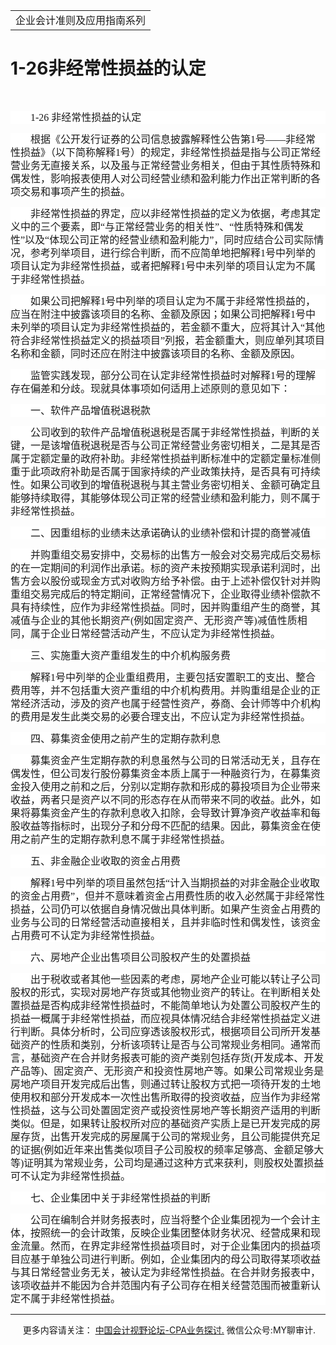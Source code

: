 ﻿<!DOCTYPE HTML PUBLIC "-//W3C//DTD HTML 4.0 Transitional//EN">
<HTML xmlns:o = "urn:schemas-microsoft-com:office:office"><HEAD><TITLE>1-26非经常性损益的认</TITLE>
<META content="text/html; charset=gb2312" http-equiv=Content-Type>
<META name=GENERATOR content="MSHTML 11.00.10570.1001"><LINK rel=stylesheet 
href="_template.css"></HEAD>
<BODY>
<DIV id=nsbanner>
<DIV id=bannerrow1>
<TABLE class=bannerparthead>
  <TBODY>
  <TR id=hdr>
    <TD class=runninghead noWrap>企业会计准则及应用指南系列</TD></TR></TBODY></TABLE></DIV>
<DIV id=titlerow>
<H1 class=dtH1>1-26非经常性损益的认定</H1></DIV></DIV>
<DIV id=nstext><BR>
<P style="BACKGROUND: white; LINE-HEIGHT: 150%; TEXT-INDENT: 24pt"><FONT 
size=3><FONT face=宋体><SPAN lang=EN-US 
style="mso-ascii-font-family: 宋体; mso-ascii-theme-font: major-fareast; mso-fareast-theme-font: major-fareast; mso-hansi-font-family: 宋体; mso-hansi-theme-font: major-fareast; mso-fareast-font-family: 宋体">1-26 
</SPAN><SPAN 
style="mso-ascii-font-family: 宋体; mso-ascii-theme-font: major-fareast; mso-fareast-theme-font: major-fareast; mso-hansi-font-family: 宋体; mso-hansi-theme-font: major-fareast; mso-fareast-font-family: 宋体">非经常性损益的认定<SPAN 
lang=EN-US><o:p></o:p></SPAN></SPAN></FONT></FONT></P>
<P style="BACKGROUND: white; LINE-HEIGHT: 150%; TEXT-INDENT: 24pt"><SPAN 
style="mso-ascii-font-family: 宋体; mso-ascii-theme-font: major-fareast; mso-fareast-theme-font: major-fareast; mso-hansi-font-family: 宋体; mso-hansi-theme-font: major-fareast; mso-fareast-font-family: 宋体"><FONT 
size=3><FONT face=宋体>根据《公开发行证券的公司信息披露解释性公告第<SPAN 
lang=EN-US>1</SPAN>号——非经常性损益》（以下简称解释<SPAN 
lang=EN-US>1</SPAN>号）的规定，非经常性损益是指与公司正常经营业务无直接关系，以及虽与正常经营业务相关，但由于其性质特殊和偶发性，影响报表使用人对公司经营业绩和盈利能力作出正常判断的各项交易和事项产生的损益。<SPAN 
lang=EN-US><o:p></o:p></SPAN></FONT></FONT></SPAN></P>
<P style="BACKGROUND: white; LINE-HEIGHT: 150%; TEXT-INDENT: 24pt"><SPAN 
style="mso-ascii-font-family: 宋体; mso-ascii-theme-font: major-fareast; mso-fareast-theme-font: major-fareast; mso-hansi-font-family: 宋体; mso-hansi-theme-font: major-fareast; mso-fareast-font-family: 宋体"><FONT 
size=3><FONT 
face=宋体>非经常性损益的界定，应以非经常性损益的定义为依据，考虑其定义中的三个要素，即“与正常经营业务的相关性”、“性质特殊和偶发性”以及“体现公司正常的经营业绩和盈利能力”，同时应结合公司实际情况，参考列举项目，进行综合判断，而不应简单地把解释<SPAN 
lang=EN-US>1</SPAN>号中列举的项目认定为非经常性损益，或者把解释<SPAN 
lang=EN-US>1</SPAN>号中未列举的项目认定为不属于非经常性损益。<SPAN 
lang=EN-US><o:p></o:p></SPAN></FONT></FONT></SPAN></P>
<P style="BACKGROUND: white; LINE-HEIGHT: 150%; TEXT-INDENT: 24pt"><SPAN 
style="mso-ascii-font-family: 宋体; mso-ascii-theme-font: major-fareast; mso-fareast-theme-font: major-fareast; mso-hansi-font-family: 宋体; mso-hansi-theme-font: major-fareast; mso-fareast-font-family: 宋体"><FONT 
size=3><FONT face=宋体>如果公司把解释<SPAN 
lang=EN-US>1</SPAN>号中列举的项目认定为不属于非经常性损益的，应当在附注中披露该项目的名称、金额及原因；如果公司把解释<SPAN 
lang=EN-US>1</SPAN>号中未列举的项目认定为非经常性损益的，若金额不重大，应将其计入“其他符合非经常性损益定义的损益项目”列报，若金额重大，则应单列其项目名称和金额，同时还应在附注中披露该项目的名称、金额及原因。<SPAN 
lang=EN-US><o:p></o:p></SPAN></FONT></FONT></SPAN></P>
<P style="BACKGROUND: white; LINE-HEIGHT: 150%; TEXT-INDENT: 24pt"><SPAN 
style="mso-ascii-font-family: 宋体; mso-ascii-theme-font: major-fareast; mso-fareast-theme-font: major-fareast; mso-hansi-font-family: 宋体; mso-hansi-theme-font: major-fareast; mso-fareast-font-family: 宋体"><FONT 
size=3><FONT face=宋体>监管实践发现，部分公司在认定非经常性损益时对解释<SPAN 
lang=EN-US>1</SPAN>号的理解存在偏差和分歧。现就具体事项如何适用上述原则的意见如下：<SPAN 
lang=EN-US><o:p></o:p></SPAN></FONT></FONT></SPAN></P>
<P style="BACKGROUND: white; LINE-HEIGHT: 150%; TEXT-INDENT: 24pt"><SPAN 
style="mso-ascii-font-family: 宋体; mso-ascii-theme-font: major-fareast; mso-fareast-theme-font: major-fareast; mso-hansi-font-family: 宋体; mso-hansi-theme-font: major-fareast; mso-fareast-font-family: 宋体"><FONT 
size=3><FONT face=宋体>一、软件产品增值税退税款<SPAN 
lang=EN-US><o:p></o:p></SPAN></FONT></FONT></SPAN></P>
<P style="BACKGROUND: white; LINE-HEIGHT: 150%; TEXT-INDENT: 24pt"><SPAN 
style="mso-ascii-font-family: 宋体; mso-ascii-theme-font: major-fareast; mso-fareast-theme-font: major-fareast; mso-hansi-font-family: 宋体; mso-hansi-theme-font: major-fareast; mso-fareast-font-family: 宋体"><FONT 
size=3><FONT 
face=宋体>公司收到的软件产品增值税退税是否属于非经常性损益，判断的关键，一是该增值税退税是否与公司正常经营业务密切相关，二是其是否属于定额定量的政府补助。非经常性损益判断标准中的定额定量标准侧重于此项政府补助是否属于国家持续的产业政策扶持，是否具有可持续性。如果公司收到的增值税退税与其主营业务密切相关、金额可确定且能够持续取得，其能够体现公司正常的经营业绩和盈利能力，则不属于非经常性损益。<SPAN 
lang=EN-US><o:p></o:p></SPAN></FONT></FONT></SPAN></P>
<P style="BACKGROUND: white; LINE-HEIGHT: 150%; TEXT-INDENT: 24pt"><SPAN 
style="mso-ascii-font-family: 宋体; mso-ascii-theme-font: major-fareast; mso-fareast-theme-font: major-fareast; mso-hansi-font-family: 宋体; mso-hansi-theme-font: major-fareast; mso-fareast-font-family: 宋体"><FONT 
size=3><FONT face=宋体>二、因重组标的业绩未达承诺确认的业绩补偿和计提的商誉减值<SPAN 
lang=EN-US><o:p></o:p></SPAN></FONT></FONT></SPAN></P>
<P style="BACKGROUND: white; LINE-HEIGHT: 150%; TEXT-INDENT: 24pt"><SPAN 
style="mso-ascii-font-family: 宋体; mso-ascii-theme-font: major-fareast; mso-fareast-theme-font: major-fareast; mso-hansi-font-family: 宋体; mso-hansi-theme-font: major-fareast; mso-fareast-font-family: 宋体"><FONT 
size=3><FONT 
face=宋体>并购重组交易安排中，交易标的出售方一般会对交易完成后交易标的在一定期间的利润作出承诺。标的资产未按预期实现承诺利润时，出售方会以股份或现金方式对收购方给予补偿。由于上述补偿仅针对并购重组交易完成后的特定期间，正常经营情况下，企业取得业绩补偿款不具有持续性，应作为非经常性损益。同时，因并购重组产生的商誉，其减值与企业的其他长期资产<SPAN 
lang=EN-US>(</SPAN>例如固定资产、无形资产等<SPAN 
lang=EN-US>)</SPAN>减值性质相同，属于企业日常经营活动产生，不应认定为非经常性损益。<SPAN 
lang=EN-US><o:p></o:p></SPAN></FONT></FONT></SPAN></P>
<P style="BACKGROUND: white; LINE-HEIGHT: 150%; TEXT-INDENT: 24pt"><SPAN 
style="mso-ascii-font-family: 宋体; mso-ascii-theme-font: major-fareast; mso-fareast-theme-font: major-fareast; mso-hansi-font-family: 宋体; mso-hansi-theme-font: major-fareast; mso-fareast-font-family: 宋体"><FONT 
size=3><FONT face=宋体>三、实施重大资产重组发生的中介机构服务费<SPAN 
lang=EN-US><o:p></o:p></SPAN></FONT></FONT></SPAN></P>
<P style="BACKGROUND: white; LINE-HEIGHT: 150%; TEXT-INDENT: 24pt"><SPAN 
style="mso-ascii-font-family: 宋体; mso-ascii-theme-font: major-fareast; mso-fareast-theme-font: major-fareast; mso-hansi-font-family: 宋体; mso-hansi-theme-font: major-fareast; mso-fareast-font-family: 宋体"><FONT 
size=3><FONT face=宋体>解释<SPAN 
lang=EN-US>1</SPAN>号中列举的企业重组费用，主要包括安置职工的支出、整合费用等，并不包括重大资产重组的中介机构费用。并购重组是企业的正常经济活动，涉及的资产也属于经营性资产，券商、会计师等中介机构的费用是发生此类交易的必要合理支出，不应认定为非经常性损益。<SPAN 
lang=EN-US><o:p></o:p></SPAN></FONT></FONT></SPAN></P>
<P style="BACKGROUND: white; LINE-HEIGHT: 150%; TEXT-INDENT: 24pt"><SPAN 
style="mso-ascii-font-family: 宋体; mso-ascii-theme-font: major-fareast; mso-fareast-theme-font: major-fareast; mso-hansi-font-family: 宋体; mso-hansi-theme-font: major-fareast; mso-fareast-font-family: 宋体"><FONT 
size=3><FONT face=宋体>四、募集资金使用之前产生的定期存款利息<SPAN 
lang=EN-US><o:p></o:p></SPAN></FONT></FONT></SPAN></P>
<P style="BACKGROUND: white; LINE-HEIGHT: 150%; TEXT-INDENT: 24pt"><SPAN 
style="mso-ascii-font-family: 宋体; mso-ascii-theme-font: major-fareast; mso-fareast-theme-font: major-fareast; mso-hansi-font-family: 宋体; mso-hansi-theme-font: major-fareast; mso-fareast-font-family: 宋体"><FONT 
size=3><FONT 
face=宋体>募集资金产生定期存款的利息虽然与公司的日常活动无关，且存在偶发性，但公司发行股份募集资金本质上属于一种融资行为，在募集资金投入使用之前和之后，分别以定期存款和形成的募投项目为企业带来收益，两者只是资产以不同的形态存在从而带来不同的收益。此外，如果将募集资金产生的存款利息收入扣除，会导致计算净资产收益率和每股收益等指标时，出现分子和分母不匹配的结果。因此，募集资金在使用之前产生的定期存款利息不属于非经常性损益。<SPAN 
lang=EN-US><o:p></o:p></SPAN></FONT></FONT></SPAN></P>
<P style="BACKGROUND: white; LINE-HEIGHT: 150%; TEXT-INDENT: 24pt"><SPAN 
style="mso-ascii-font-family: 宋体; mso-ascii-theme-font: major-fareast; mso-fareast-theme-font: major-fareast; mso-hansi-font-family: 宋体; mso-hansi-theme-font: major-fareast; mso-fareast-font-family: 宋体"><FONT 
size=3><FONT face=宋体>五、非金融企业收取的资金占用费<SPAN 
lang=EN-US><o:p></o:p></SPAN></FONT></FONT></SPAN></P>
<P style="BACKGROUND: white; LINE-HEIGHT: 150%; TEXT-INDENT: 24pt"><SPAN 
style="mso-ascii-font-family: 宋体; mso-ascii-theme-font: major-fareast; mso-fareast-theme-font: major-fareast; mso-hansi-font-family: 宋体; mso-hansi-theme-font: major-fareast; mso-fareast-font-family: 宋体"><FONT 
size=3><FONT face=宋体>解释<SPAN 
lang=EN-US>1</SPAN>号中列举的项目虽然包括“计入当期损益的对非金融企业收取的资金占用费”，但并不意味着资金占用费性质的收入必然属于非经常性损益，公司仍可以依据自身情况做出具体判断。如果产生资金占用费的业务与公司的日常经营活动直接相关，且并非临时性和偶发性，该资金占用费可不认定为非经常性损益。<SPAN 
lang=EN-US><o:p></o:p></SPAN></FONT></FONT></SPAN></P>
<P style="BACKGROUND: white; LINE-HEIGHT: 150%; TEXT-INDENT: 24pt"><SPAN 
style="mso-ascii-font-family: 宋体; mso-ascii-theme-font: major-fareast; mso-fareast-theme-font: major-fareast; mso-hansi-font-family: 宋体; mso-hansi-theme-font: major-fareast; mso-fareast-font-family: 宋体"><FONT 
size=3><FONT face=宋体>六、房地产企业出售项目公司股权产生的处置损益<SPAN 
lang=EN-US><o:p></o:p></SPAN></FONT></FONT></SPAN></P>
<P style="BACKGROUND: white; LINE-HEIGHT: 150%; TEXT-INDENT: 24pt"><SPAN 
style="mso-ascii-font-family: 宋体; mso-ascii-theme-font: major-fareast; mso-fareast-theme-font: major-fareast; mso-hansi-font-family: 宋体; mso-hansi-theme-font: major-fareast; mso-fareast-font-family: 宋体"><FONT 
size=3><FONT 
face=宋体>出于税收或者其他一些因素的考虑，房地产企业可能以转让子公司股权的形式，实现对房地产存货或其他物业资产的转让。在判断相关处置损益是否构成非经常性损益时，不能简单地认为处置公司股权产生的损益一概属于非经常性损益，而应视具体情况结合非经常性损益定义进行判断。具体分析时，公司应穿透该股权形式，根据项目公司所开发基础资产的性质和类别，分析该项转让是否与公司常规业务相同。通常而言，基础资产在合并财务报表可能的资产类别包括存货<SPAN 
lang=EN-US>(</SPAN>开发成本、开发产品等<SPAN 
lang=EN-US>)</SPAN>、固定资产、无形资产和投资性房地产等。如果公司常规业务是房地产项目开发完成后出售，则通过转让股权方式把一项待开发的土地使用权和部分开发成本一次性出售所取得的投资收益，应当作为非经常性损益，这与公司处置固定资产或投资性房地产等长期资产适用的判断类似。但是，如果转让股权所对应的基础资产实质上是已开发完成的房屋存货，出售开发完成的房屋属于公司的常规业务，且公司能提供充足的证据<SPAN 
lang=EN-US>(</SPAN>例如近年来出售类似项目子公司股权的频率足够高、金额足够大等<SPAN 
lang=EN-US>)</SPAN>证明其为常规业务，公司均是通过这种方式来获利，则股权处置损益可不认定为非经常性损益。<SPAN 
lang=EN-US><o:p></o:p></SPAN></FONT></FONT></SPAN></P>
<P style="BACKGROUND: white; LINE-HEIGHT: 150%; TEXT-INDENT: 24pt"><SPAN 
style="mso-ascii-font-family: 宋体; mso-ascii-theme-font: major-fareast; mso-fareast-theme-font: major-fareast; mso-hansi-font-family: 宋体; mso-hansi-theme-font: major-fareast; mso-fareast-font-family: 宋体"><FONT 
size=3><FONT face=宋体>七、企业集团中关于非经常性损益的判断<SPAN 
lang=EN-US><o:p></o:p></SPAN></FONT></FONT></SPAN></P>
<P style="BACKGROUND: white; LINE-HEIGHT: 150%; TEXT-INDENT: 24pt"><SPAN 
style="mso-ascii-font-family: 宋体; mso-ascii-theme-font: major-fareast; mso-fareast-theme-font: major-fareast; mso-hansi-font-family: 宋体; mso-hansi-theme-font: major-fareast; mso-fareast-font-family: 宋体"><FONT 
size=3 
face=宋体>公司在编制合并财务报表时，应当将整个企业集团视为一个会计主体，按照统一的会计政策，反映企业集团整体财务状况、经营成果和现金流量。然而，在界定非经常性损益项目时，对于企业集团内的损益项目应基于单独公司进行判断。例如，企业集团内的母公司取得某项收益与其日常经营业务无关，被认定为非经常性损益。在合并财务报表中，该项收益并不能因为合并范围内有子公司存在相关经营范围而被重新认定不属于非经常性损益。</FONT><SPAN 
lang=EN-US><o:p></o:p></SPAN></SPAN></P>
<P>
<HR>

<P></P></DIV>
<DIV class=footer>
<P>&nbsp;&nbsp;&nbsp;&nbsp;&nbsp;更多内容请关注： <A 
href="https://bbs.esnai.com/thread-5354530-1-3.html" 
target=_blank>中国会计视野论坛-CPA业务探讨.</A> 微信公众号:MY聊审计.</P></DIV></BODY></HTML>
